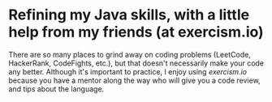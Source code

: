 # Refining my Java skills, with a little help from my friends (at exercism.io)

There are so many places to grind away on coding problems (LeetCode, HackerRank, CodeFights, etc.), but that doesn't necessarily make your code any better. Although it's important to practice, I enjoy using _exercism.io_ because you have a mentor along the way who will give you a code review, and tips about the language.

